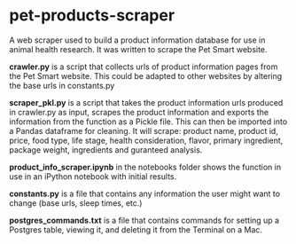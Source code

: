 # pet-products-scraper
A web scraper used to build a product information database for use in animal health research. It was written to scrape the Pet Smart website.

**crawler.py** is a script that collects urls of product information pages from the Pet Smart website. This could be adapted to other websites by altering the base urls in constants.py

**scraper_pkl.py** is a script that takes the product information urls produced in crawler.py as input, scrapes the product information and exports the information from the function as a Pickle file. This can then be imported into a Pandas dataframe for cleaning. It will scrape: product name, product id, price, food type, life stage, health consideration, flavor, primary ingredient, package weight, ingredients and guranteed analysis.

**product_info_scraper.ipynb** in the notebooks folder shows the function in use in an iPython notebook with initial results. 

**constants.py** is a file that contains any information the user might want to change (base urls, sleep times, etc.)

**postgres_commands.txt** is a file that contains commands for setting up a Postgres table, viewing it, and deleting it from the Terminal on a Mac.
